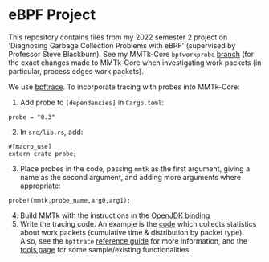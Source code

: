 # eBPF Project

This repository contains files from my 2022 semester 2 project on 'Diagnosing Garbage Collection Problems with eBPF' (supervised by Professor Steve Blackburn). See my MMTk-Core `bpfworkprobe` [branch](https://github.com/clairexhuang/mmtk-core/tree/bpfworkprobe) (for the exact changes made to MMTk-Core when investigating work packets (in particular, process edges work packets).

We use [bpftrace](https://github.com/iovisor/bpftrace). To incorporate tracing with probes into MMTk-Core:
1. Add probe to `[dependencies]` in `Cargo.toml`:
```
probe = "0.3"
```
2. In `src/lib.rs`, add: 
```
#[macro_use]
extern crate probe;
```
3. Place probes in the code, passing `mmtk` as the first argument, giving a name as the second argument, and adding more arguments where appropriate:
```
probe!(mmtk,probe_name,arg0,arg1);
```
4. Build MMTk with the instructions in the [OpenJDK binding](https://github.com/mmtk/mmtk-openjdk)
5. Write the tracing code. An example is the [code](https://github.com/clairexhuang/ebpf/blob/main/do_work_with_stat-tracing/worker_id.bt) which collects statistics about work packets (cumulative time & distribution by packet type). Also, see the `bpftrace` [reference guide](https://github.com/iovisor/bpftrace/blob/master/docs/reference_guide.md) for more information, and the [tools page](https://github.com/iovisor/bpftrace/tree/master/tools) for some sample/existing functionalities. 
